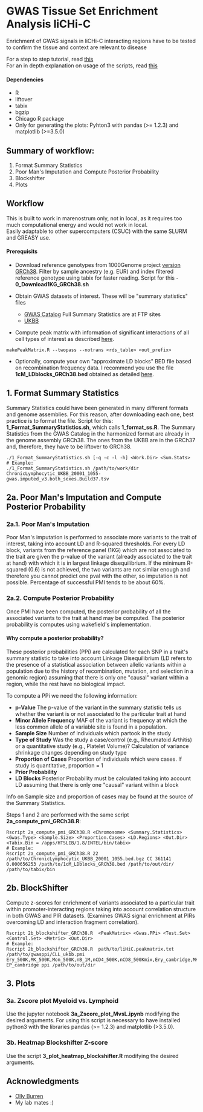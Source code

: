 # GWAS Tissue Set Enrichment Analysis liCHi-C  

Enrichment of GWAS signals in liCHi-C interacting regions have to be tested to confirm the tissue and context are relevant to disease  

For a step to step tutorial, read [this](https://github.com/JavierreLab/Gwas_TissueSetEnrich/blob/main/example/README.md)  
For an in depth explanation on usage of the scripts, read [this](https://github.com/JavierreLab/Gwas_TissueSetEnrich/blob/main/scripts/README.md)

#### Dependencies

* R
* liftover
* tabix
* bgzip
* Chicago R package
* Only for generating the plots: Pyhton3 with pandas (>= 1.2.3) and matplotlib (>=3.5.0)

## Summary of workflow:
1. Format Summary Statistics
2. Poor Man's Imputation and Compute Posterior Probability
3. Blockshifter
4. Plots



## Workflow
This is built to work in marenostrum only, not in local, as it requires too much computational energy and would not work in local.  
Easily adaptable to other supercomputers (CSUC) with the same SLURM and GREASY use. 

#### Prerequisits

* Download reference genotypes from 1000Genome project [version GRCh38](http://ftp.1000genomes.ebi.ac.uk/vol1/ftp/data_collections/1000_genomes_project/release/20190312_biallelic_SNV_and_INDEL/). Filter by sample ancestry (e.g. EUR) and index filtered reference genotype using tabix for faster reading. Script for this - **0_Download1KG_GRCh38.sh**

* Obtain GWAS datasets of interest. These will be "summary statistics" files  
   * [GWAS Catalog](https://www.ebi.ac.uk/gwas/downloads/summary-statistics) Full Summary Statistics are at FTP sites
   * [UKBB](https://docs.google.com/spreadsheets/d/1kvPoupSzsSFBNSztMzl04xMoSC3Kcx3CrjVf4yBmESU/edit?ts=5b5f17db#gid=178908679)

* Compute peak matrix with information of significant interactions of all cell types of interest as described [here](https://github.com/JavierreLab/liCHiC/tree/main/1.liCHiC%20Processing).
```
makePeakMatrix.R --twopass --notrans <rds_table> <out_prefix>
```
* Optionally, compute your own "approximate LD blocks" BED file based on recombination frequency data. I recommend you use the file **1cM_LDblocks_GRCh38.bed** obtained as detailed [here](https://carrerasresearch-my.sharepoint.com/:f:/g/personal/plopez_carrerasresearch_org/EgvlXxvJdzlGrjJxwOEf6n4B0eJQNQTw3Zq3Ka02Yw6ewQ?e=qz68eV).

## 1. Format Summary Statistics
Summary Statistics could have been generated in many different formats and genome assemblies. For this reason, after downloading each one, best practice is to format the file. Script for this: **1_Format_SummaryStatistics.sh**, which calls **1_format_ss.R**. 
The Summary Statistics from the GWAS Catalog in the harmonized format are already in the genome assembly GRCh38. The ones from the UKBB are in the GRCh37 and, therefore, they have to be liftover to GRCh38.
```
./1_Format_SummaryStatistics.sh [-q -c -l -h] <Work.Dir> <Sum.Stats>
# Example:
./1_Format_SummaryStatistics.sh /path/to/work/dir ChronicLymphocytic_UKBB_20001_1055-gwas.imputed_v3.both_sexes.Build37.tsv
```

## 2a. Poor Man's Imputation and Compute Posterior Probability
### 2a.1. Poor Man's Imputation
Poor Man's imputation is performed to associate more variants to the trait of interest, taking into account LD and R-squared thresholds.
For every LD block, variants from the reference panel (1KG) which are not associated to the trait are given the p-value of the variant (already associated to the trait at hand) with which it is in largest linkage disequilibrium. If the minimum R-squared (0.6) is not achieved, the two variants are not similar enough and therefore you cannot predict one pval with the other, so imputation is not possible. Percentage of successful PMI tends to be about 60%. 

### 2a.2. Compute Posterior Probability 
Once PMI have been computed, the posterior probability of all the associated variants to the trait at hand may be computed. The posterior probability is computes using wakefield's implementation.

#### Why compute a posterior probability?  
These posterior probabilities (PPi) are calculated for each SNP in a trait's summary statistic to take into account Linkage Disequilibrium (LD refers to the presence of a statistical association between allelic variants within a population due to the history of recombination, mutation, and selection in a genomic region) assuming that there is only one "causal" variant within a region, while the rest have no biological impact.  

To compute a PPi we need the following information:
* **p-Value** The p-value of the variant in the summary statistic tells us whether the variant is or not associated to the particular trait at hand
* **Minor Allele Frequency** MAF of the variant is frequency at which the less common allele of a variable site is found in a population.  
* **Sample Size** Number of individuals which partook in the study
* **Type of Study** Was the study a case/control (e.g., Rheumatoid Arthitis) or a quantitative study (e.g., Platelet Volume)? Calculation of variance shrinkage changes depending on study type
* **Proportion of Cases** Proportion of individuals which were cases. If study is quantitative, proportion = 1
* **Prior Probability**  
* **LD Blocks** Posterior Probability must be calculated taking into account LD assuming that there is only one "causal" variant within a block  

Info on Sample size and proportion of cases may be found at the source of the Summary Statistics.

Steps 1 and 2 are performed with the same script **2a_compute_pmi_GRCh38.R**:
```
Rscript 2a_compute_pmi_GRCh38.R <Chromosome> <Summary.Statistics> <Gwas.Type> <Sample.Size> <Proportion.Cases> <LD.Regions> <Out.Dir> <Tabix.Bin = /apps/HTSLIB/1.8/INTEL/bin/tabix>
# Example:
Rscript 2a_compute_pmi_GRCh38.R 22 /path/to/ChronicLymphocytic_UKBB_20001_1055.bed.bgz CC 361141 0.000656253 /path/to/1cM_LDblocks_GRCh38.bed /path/to/out/dir/ /path/to/tabix/bin
```

## 2b. BlockShifter  
Compute z-scores for enrichment of variants associated to a particular trait within promoter-interacting regions taking into account correlation structure in both GWAS and PIR datasets. (Examines GWAS signal enrichment at PIRs overcoming LD and interaction fragment correlation). 
```
Rscript 2b_blockshifter_GRCh38.R  <PeakMatrix> <Gwas.PPi> <Test.Set> <Control.Set> <Metric> <Out.Dir>
# Example:
Rscript 2b_blockshifter_GRCh38.R  path/to/liHiC.peakmatrix.txt /path/to/gwasppi/CLL_ukbb.pmi Ery_500K,MK_500K,Mon_500K,nB_1M,nCD4_500K,nCD8_500Kmix,Ery_cambridge,MK_cambridge,Mon_cambridge,nB_cambridge,nCD4_cambridge,nCD8_cambridge,nB_100K,nB_250K,nB_500K,nB_50K,CLP_WT_merge_45,CMP_WT_merge_45,HSC_WT_merge_15 EP_cambridge ppi /path/to/out/dir
```

## 3. Plots
### 3a. Zscore plot Myeloid vs. Lymphoid
Use the jupyter notebook **3a_Zscore_plot_MvsL.ipynb** modifying the desired arguments. For using this script is necessary to have installed python3 with the libraries pandas (>= 1.2.3) and matplotlib (>3.5.0).

### 3b. Heatmap Blockshifter Z-score
Use the script **3_plot_heatmap_blockshifter.R** modifying the desired arguments.


## Acknowledgments  
* [Olly Burren ](https://github.com/ollyburren/CHIGP/tree/master/R)  
* My lab mates :)
